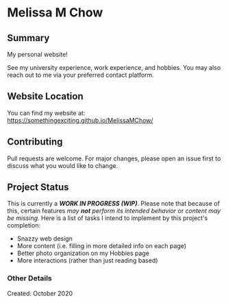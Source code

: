 # Melissa M Chow

## Summary
My personal website!

See my university experience, work experience, and hobbies. You may also reach out to me via your preferred contact platform.

## Website Location
You can find my website at: https://somethingexciting.github.io/MelissaMChow/

## Contributing
Pull requests are welcome. For major changes, please open an issue first to discuss what you would like to change.

## Project Status
This is currently a ***WORK IN PROGRESS (WIP)***. Please note that because of this, certain features *may **not** perform its intended behavior* or *content may be missing*. Here is a list of tasks I intend to implement by this project's completion:
- Snazzy web design 
- More content (i.e. filling in more detailed info on each page)
- Better photo organization on my Hobbies page
- More interactions (rather than just reading based)

### Other Details
Created: October 2020
